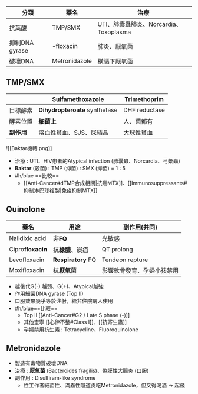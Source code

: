 | 分類           | 藥名          | 治療                                   |
|----------------|---------------|----------------------------------------|
| 抗葉酸         | TMP/SMX       | UTI、肺囊蟲肺炎、Norcardia、Toxoplasma |
| 抑制DNA gyrase | -floxacin     | 肺炎、厭氧菌                           |
| 破壞DNA        | Metronidazole | 橫膈下厭氧菌                           |
## TMP/SMX
|          | Sulfamethoxazole           | Trimethoprim  |
|----------|----------------------------|---------------|
| 目標酵素 | **Dihydropteroate** synthetase | DHF reductase |
| 酵素位置 | **細菌上**                     | 人、菌都有    |
| **副作用**   | 溶血性貧血、SJS、尿結晶     | 大球性貧血    |
![[Baktar機轉.png]]
- 治療 : UTI、HIV患者的Atypical infection (肺囊蟲、Norcardia、弓漿蟲)
- **Baktar** (殺菌) : TMP (抑菌) : SMX (抑菌) = 1 : 5
- #h/blue ==比較==
	- [[Anti-Cancer#dTMP合成相關|抗癌MTX]]、[[Immunosuppressants#抑制淋巴球複製|免疫抑制MTX]]
## Quinolone
| 藥名           | 用途              | 副作用(共同)             |
|----------------|------------------|--------------------------|
| Nalidixic acid |  **非FQ**            |  光敏感                  |
| Cipro**floxacin**  | 抗**綠膿**、炭疽      | QT prolong              |
| Levofloxacin   | **Respiratory** FQ   | Tendeon repture         |
| Moxifloxacin   | 抗**厭氧**菌          | 影響軟骨發育、孕婦小孩禁用|
- 越後代G(-) 越弱、G(+)、Atypical越強
- 作用細菌DNA gyrase (Top II)
- 口服效果幾乎等於注射，給非住院病人使用
- #h/blue==比較==
	- Top II [[Anti-Cancer#G2 / Late S phase (-)]]
	- 其他奎寧 [[心律不整#Class I]]、[[抗寄生蟲]]
	- 孕婦禁用抗生素 : Tetracycline、Fluoroquinolone
## Metronidazole
- 製造有毒物質破壞DNA
- 治療 : **厭氧菌** (Bacteroides fragilis)、偽膜性大腸炎 (口服)
- 副作用 : Disulfiram-like syndrome
	- 性工作者細菌性、滴蟲性陰道炎吃Metronidazole，但又得喝酒 -> 起飛
